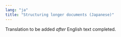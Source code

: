 ```yaml
---
lang: "ja"
title: "Structuring longer documents (Japanese)"
---
```

Translation to be added _after_ English text completed.
